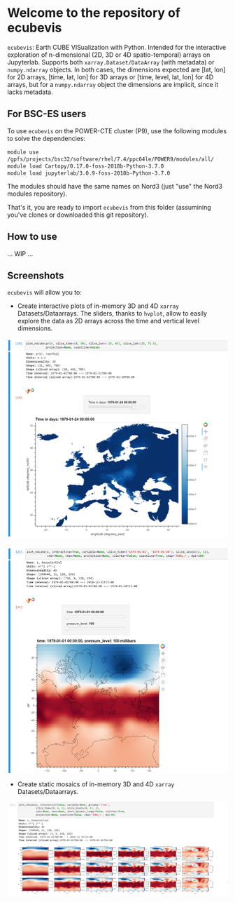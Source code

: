 # Welcome to the repository of ecubevis

`ecubevis`: Earth CUBE VISualization with Python. Intended for the interactive exploration of n-dimensional (2D, 3D or 4D spatio-temporal) arrays on Jupyterlab. Supports both ``xarray.Dataset/DataArray`` (with metadata) or ``numpy.ndarray`` objects. In both cases, the dimensions expected are [lat, lon] for 2D arrays, [time, lat, lon] for 3D arrays or [time, level, lat, lon] for 4D arrays, but for a ``numpy.ndarray`` object the dimensions are implicit, since it lacks metadata. 

## For BSC-ES users

To use `ecubevis` on the POWER-CTE cluster (P9), use the following modules to solve the dependencies:

```
module use /gpfs/projects/bsc32/software/rhel/7.4/ppc64le/POWER9/modules/all/
module load Cartopy/0.17.0-foss-2018b-Python-3.7.0
module load jupyterlab/3.0.9-foss-2018b-Python-3.7.0
```

The modules should have the same names on Nord3 (just "use" the Nord3 modules repository). 

That's it, you are ready to import `ecubevis` from this folder (assumining you've clones or downloaded this git repository). 

## How to use

... WIP ... 

## Screenshots

`ecubevis` will allow you to:

* Create interactive plots of in-memory 3D and 4D `xarray` Datasets/Dataarrays. The sliders, thanks to `hvplot`, allow to easily explore the data as 2D arrays across the time and vertical level dimensions.

![1](./screenshots/screenshot1.png)

![2](./screenshots/screenshot2.png)

* Create static mosaics of in-memory 3D and 4D `xarray` Datasets/Dataarrays.

![2](./screenshots/screenshot3.png)
